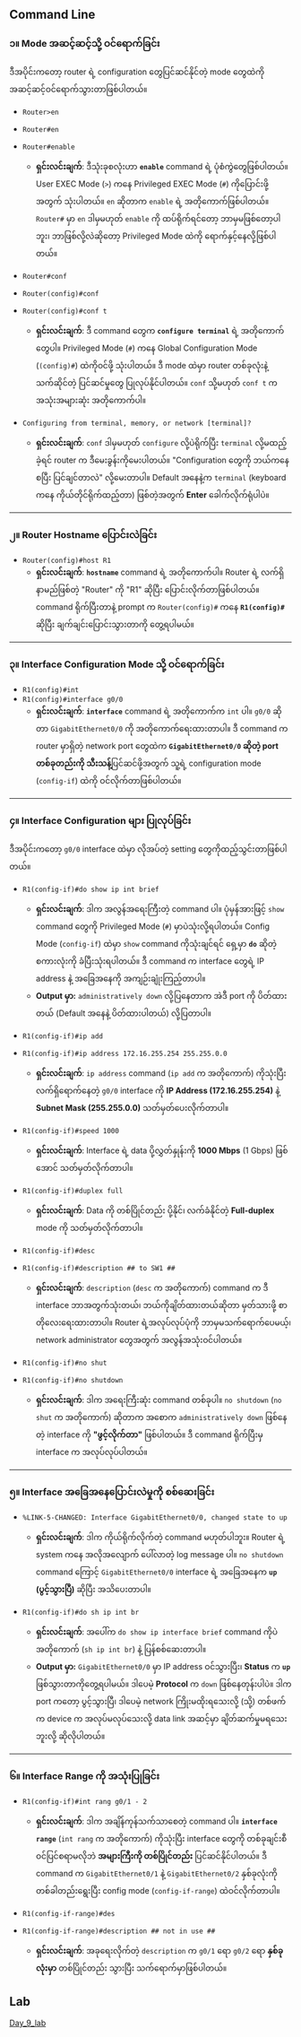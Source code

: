 ## Command Line

### ၁။ Mode အဆင့်ဆင့်သို့ ဝင်ရောက်ခြင်း

ဒီအပိုင်းကတော့ router ရဲ့ configuration တွေပြင်ဆင်နိုင်တဲ့ mode တွေထဲကို အဆင့်ဆင့်ဝင်ရောက်သွားတာဖြစ်ပါတယ်။

- `Router>en`
- `Router#en`
- `Router#enable`

  - **ရှင်းလင်းချက်**: ဒီသုံးခုစလုံးဟာ **`enable`** command ရဲ့ ပုံစံကွဲတွေဖြစ်ပါတယ်။ User EXEC Mode (`>`) ကနေ Privileged EXEC Mode (`#`) ကိုပြောင်းဖို့အတွက် သုံးပါတယ်။ `en` ဆိုတာက `enable` ရဲ့ အတိုကောက်ဖြစ်ပါတယ်။ `Router#` မှာ `en` ဒါမှမဟုတ် `enable` ကို ထပ်ရိုက်ရင်တော့ ဘာမှမဖြစ်တော့ပါဘူး၊ ဘာဖြစ်လို့လဲဆိုတော့ Privileged Mode ထဲကို ရောက်နှင့်နေလို့ဖြစ်ပါတယ်။

- `Router#conf`
- `Router(config)#conf`
- `Router(config)#conf t`

  - **ရှင်းလင်းချက်**: ဒီ command တွေက **`configure terminal`** ရဲ့ အတိုကောက်တွေပါ။ Privileged Mode (`#`) ကနေ Global Configuration Mode (`(config)#`) ထဲကိုဝင်ဖို့ သုံးပါတယ်။ ဒီ mode ထဲမှာ router တစ်ခုလုံးနဲ့ သက်ဆိုင်တဲ့ ပြင်ဆင်မှုတွေ ပြုလုပ်နိုင်ပါတယ်။ `conf` သို့မဟုတ် `conf t` က အသုံးအများဆုံး အတိုကောက်ပါ။

- `Configuring from terminal, memory, or network [terminal]?`
  - **ရှင်းလင်းချက်**: `conf` ဒါမှမဟုတ် `configure` လို့ပဲရိုက်ပြီး `terminal` လို့မထည့်ခဲ့ရင် router က ဒီမေးခွန်းကိုမေးပါတယ်။ "Configuration တွေကို ဘယ်ကနေစပြီး ပြင်ချင်တာလဲ" လို့မေးတာပါ။ Default အနေနဲ့က `terminal` (keyboard ကနေ ကိုယ်တိုင်ရိုက်ထည့်တာ) ဖြစ်တဲ့အတွက် **Enter** ခေါက်လိုက်ရုံပါပဲ။

---

### ၂။ Router Hostname ပြောင်းလဲခြင်း

- `Router(config)#host R1`
  - **ရှင်းလင်းချက်**: **`hostname`** command ရဲ့ အတိုကောက်ပါ။ Router ရဲ့ လက်ရှိနာမည်ဖြစ်တဲ့ "Router" ကို "R1" ဆိုပြီး ပြောင်းလိုက်တာဖြစ်ပါတယ်။ command ရိုက်ပြီးတာနဲ့ prompt က `Router(config)#` ကနေ **`R1(config)#`** ဆိုပြီး ချက်ချင်းပြောင်းသွားတာကို တွေ့ရပါမယ်။

---

### ၃။ Interface Configuration Mode သို့ ဝင်ရောက်ခြင်း

- `R1(config)#int`
- `R1(config)#interface g0/0`
  - **ရှင်းလင်းချက်**: **`interface`** command ရဲ့ အတိုကောက်က `int` ပါ။ `g0/0` ဆိုတာ `GigabitEthernet0/0` ကို အတိုကောက်ရေးထားတာပါ။ ဒီ command က router မှာရှိတဲ့ network port တွေထဲက **`GigabitEthernet0/0` ဆိုတဲ့ port တစ်ခုတည်းကို သီးသန့်**ပြင်ဆင်ဖို့အတွက် သူ့ရဲ့ configuration mode (`config-if`) ထဲကို ဝင်လိုက်တာဖြစ်ပါတယ်။

---

### ၄။ Interface Configuration များ ပြုလုပ်ခြင်း

ဒီအပိုင်းကတော့ `g0/0` interface ထဲမှာ လိုအပ်တဲ့ setting တွေကိုထည့်သွင်းတာဖြစ်ပါတယ်။

- `R1(config-if)#do show ip int brief`

  - **ရှင်းလင်းချက်**: ဒါက အလွန်အရေးကြီးတဲ့ command ပါ။ ပုံမှန်အားဖြင့် `show` command တွေကို Privileged Mode (`#`) မှာပဲသုံးလို့ရပါတယ်။ Config Mode (`config-if`) ထဲမှာ `show` command ကိုသုံးချင်ရင် ရှေ့မှာ **`do`** ဆိုတဲ့စကားလုံးကို ခံပြီးသုံးရပါတယ်။ ဒီ command က interface တွေရဲ့ IP address နဲ့ အခြေအနေကို အကျဉ်းချုံးကြည့်တာပါ။
  - **Output မှာ:** `administratively down` လို့ပြနေတာက အဲဒီ port ကို ပိတ်ထားတယ် (Default အနေနဲ့ ပိတ်ထားပါတယ်) လို့ပြတာပါ။

- `R1(config-if)#ip add`
- `R1(config-if)#ip address 172.16.255.254 255.255.0.0`

  - **ရှင်းလင်းချက်**: `ip address` command (`ip add` က အတိုကောက်) ကိုသုံးပြီး လက်ရှိရောက်နေတဲ့ `g0/0` interface ကို **IP Address (172.16.255.254)** နဲ့ **Subnet Mask (255.255.0.0)** သတ်မှတ်ပေးလိုက်တာပါ။

- `R1(config-if)#speed 1000`

  - **ရှင်းလင်းချက်**: Interface ရဲ့ data ပို့လွှတ်နှုန်းကို **1000 Mbps** (1 Gbps) ဖြစ်အောင် သတ်မှတ်လိုက်တာပါ။

- `R1(config-if)#duplex full`

  - **ရှင်းလင်းချက်**: Data ကို တစ်ပြိုင်တည်း ပို့နိုင်၊ လက်ခံနိုင်တဲ့ **Full-duplex** mode ကို သတ်မှတ်လိုက်တာပါ။

- `R1(config-if)#desc`
- `R1(config-if)#description ## to SW1 ##`

  - **ရှင်းလင်းချက်**: `description` (`desc` က အတိုကောက်) command က ဒီ interface ဘာအတွက်သုံးတယ်၊ ဘယ်ကိုချိတ်ထားတယ်ဆိုတာ မှတ်သားဖို့ စာတိုလေးရေးထားတာပါ။ Router ရဲ့အလုပ်လုပ်ပုံကို ဘာမှမသက်ရောက်ပေမယ့်၊ network administrator တွေအတွက် အလွန်အသုံးဝင်ပါတယ်။

- `R1(config-if)#no shut`
- `R1(config-if)#no shutdown`
  - **ရှင်းလင်းချက်**: ဒါက အရေးကြီးဆုံး command တစ်ခုပါ။ `no shutdown` (`no shut` က အတိုကောက်) ဆိုတာက အစောက `administratively down` ဖြစ်နေတဲ့ interface ကို **"ဖွင့်လိုက်တာ"** ဖြစ်ပါတယ်။ ဒီ command ရိုက်ပြီးမှ interface က အလုပ်လုပ်ပါတယ်။

---

### ၅။ Interface အခြေအနေပြောင်းလဲမှုကို စစ်ဆေးခြင်း

- `%LINK-5-CHANGED: Interface GigabitEthernet0/0, changed state to up`

  - **ရှင်းလင်းချက်**: ဒါက ကိုယ်ရိုက်လိုက်တဲ့ command မဟုတ်ပါဘူး။ Router ရဲ့ system ကနေ အလိုအလျောက် ပေါ်လာတဲ့ log message ပါ။ `no shutdown` command ကြောင့် `GigabitEthernet0/0` interface ရဲ့ အခြေအနေက **`up` (ပွင့်သွားပြီ)** ဆိုပြီး အသိပေးတာပါ။

- `R1(config-if)#do sh ip int br`
  - **ရှင်းလင်းချက်**: အပေါ်က `do show ip interface brief` command ကိုပဲ အတိုကောက် (`sh ip int br`) နဲ့ ပြန်စစ်ဆေးတာပါ။
  - **Output မှာ:** `GigabitEthernet0/0` မှာ IP address ဝင်သွားပြီး၊ **Status** က **`up`** ဖြစ်သွားတာကိုတွေ့ရပါမယ်။ ဒါပေမဲ့ **Protocol** က `down` ဖြစ်နေတုန်းပါပဲ။ ဒါက port ကတော့ ပွင့်သွားပြီ၊ ဒါပေမဲ့ network ကြိုးမထိုးရသေးလို့ (သို့) တစ်ဖက်က device က အလုပ်မလုပ်သေးလို့ data link အဆင့်မှာ ချိတ်ဆက်မှုမရသေးဘူးလို့ ဆိုလိုပါတယ်။

---

### ၆။ Interface Range ကို အသုံးပြုခြင်း

- `R1(config-if)#int rang g0/1 - 2`

  - **ရှင်းလင်းချက်**: ဒါက အချိန်ကုန်သက်သာစေတဲ့ command ပါ။ **`interface range`** (`int rang` က အတိုကောက်) ကိုသုံးပြီး interface တွေကို တစ်ခုချင်းစီဝင်ပြင်စရာမလိုဘဲ **အများကြီးကို တစ်ပြိုင်တည်း** ပြင်ဆင်နိုင်ပါတယ်။ ဒီ command က `GigabitEthernet0/1` နဲ့ `GigabitEthernet0/2` နှစ်ခုလုံးကို တစ်ခါတည်းရွေးပြီး config mode (`config-if-range`) ထဲဝင်လိုက်တာပါ။

- `R1(config-if-range)#des`
- `R1(config-if-range)#description ## not in use ##`
  - **ရှင်းလင်းချက်**: အခုရေးလိုက်တဲ့ `description` က `g0/1` ရော `g0/2` ရော **နှစ်ခုလုံးမှာ** တစ်ပြိုင်တည်း သွားပြီး သက်ရောက်မှာဖြစ်ပါတယ်။

## Lab

[Day_9_lab](https://drive.google.com/drive/folders/1scDYToyvKLsXuA-rXdOMhPHrLNQbG9z4?usp=drive_link)
